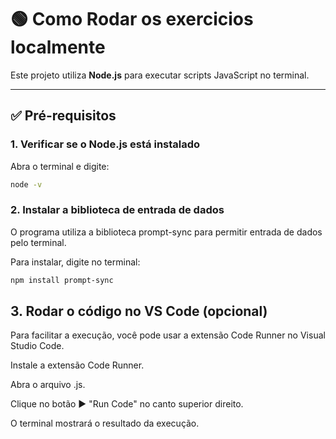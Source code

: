 # 🟢 Como Rodar os exercicios localmente

Este projeto utiliza **Node.js** para executar scripts JavaScript no terminal.

---

## ✅ Pré-requisitos

### 1. Verificar se o Node.js está instalado

Abra o terminal e digite:

```bash
node -v
```



### 2. Instalar a biblioteca de entrada de dados
O programa utiliza a biblioteca prompt-sync para permitir entrada de dados pelo terminal.

Para instalar, digite no terminal:
```bash
npm install prompt-sync
```

## 3. Rodar o código no VS Code (opcional)
Para facilitar a execução, você pode usar a extensão Code Runner no Visual Studio Code.

Instale a extensão Code Runner.

Abra o arquivo .js.

Clique no botão ▶️ "Run Code" no canto superior direito.

O terminal mostrará o resultado da execução.
